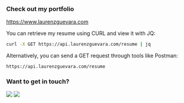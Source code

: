 ### Check out my portfolio
https://www.laurenzguevara.com

You can retrieve my resume using CURL and view it with JQ:  

```sh
curl -X GET https://api.laurenzguevara.com/resume | jq
```

Alternatively, you can send a GET request through tools like Postman:  
```
https://api.laurenzguevara.com/resume
```

### Want to get in touch?
<a href="mailto:laurenzguevara@outlook.com"><img src="https://custom-icon-badges.demolab.com/badge/-Outlook-%230078D4?style=for-the-badge&logo=microsoftoutlook&logoColor=white"></a>
<a href="https://www.linkedin.com/in/laurenzguevara/"><img src="https://custom-icon-badges.demolab.com/badge/-Linkedin-%230A66C2?style=for-the-badge&logo=linkedin&logoColor=white"></a>
